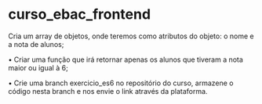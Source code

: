 # curso_ebac_frontend

Cria um array de objetos, onde teremos como atributos do objeto: o nome e a nota de alunos;

• Criar uma função que irá retornar apenas os alunos que tiveram a nota maior ou igual à 6;

• Crie uma branch exercicio_es6 no repositório do curso, armazene o código nesta branch e nos envie o link através da plataforma. 
